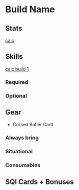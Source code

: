 # Build Name

## Stats

[calc](https://kutsuru.github.io/ttcalculator/?_wp3CjEsOwoJAEETCr8OiDTTDsQYmwroRTVzCmcKwwqseesKGwqbCgRFGAsOcwp7ChsKlwq7DtFVqVR/Ch8KJMhLCusKgwqPChCfCrsKgTsKAMTEewpswHUo5YsKjVEvDlMOnwoNyw65qwrnCh8ORVyHDszdgNRtWUQ3DsCDCtcOuGcKYAcKyZcKMw7jChFDCoVlPwr/Ckn9hw7vDpF9HwqdBw6piw5fCosOhfcOBw4nDtcOyektsFw)
## Skills

[calc build 1](https://skillsim.irowiki.org/hpr.html?10gXdxJkdKhFbfrncAkb2f1Jy)

### Required

### Optional

## Gear

- Cursed Butler Card

### Always bring

### Situational

### Consumables

## SQI Cards + Bonuses
